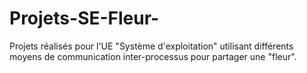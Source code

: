# Projets-SE-Fleur-
Projets réalisés pour l'UE "Système d'exploitation" utilisant différents moyens de communication inter-processus pour partager une "fleur".
